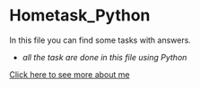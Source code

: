 # Hometask_Python
In this file you can find some tasks with answers.
+ _all the task are done in this file using Python_

[Click here to see more about me](https://youtu.be/dQw4w9WgXcQ?si=GT5g-IzaGDn5J-aG)
